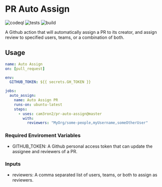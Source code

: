 # PR Auto Assign

![codeql](https://github.com/cam3ron2/pr-auto-assign/actions/workflows/codeql-analysis.yml/badge.svg)
![tests](https://github.com/cam3ron2/pr-auto-assign/actions/workflows/auto-assign.yml/badge.svg)
![build](https://github.com/cam3ron2/pr-auto-assign/actions/workflows/build-release.yml/badge.svg)

A Github action that will automatically assign a PR to its creator, and assign review to specified users, teams, or a combination of both.

## Usage

```yaml
name: Auto Assign
on: [pull_request]

env:
  GITHUB_TOKEN: ${{ secrets.GH_TOKEN }}

jobs:
  auto_assign:
    name: Auto Assign PR
    runs-on: ubuntu-latest
    steps:
      - uses: cam3ron2/pr-auto-assign@master
        with:
          reviewers: "MyOrg/some-people,myUsername,someOtherUser"
```

### Required Enviroment Variables

- GITHUB_TOKEN: A Github personal access token that can update the assignee and reviewers of a PR.

### Inputs

- reviewers: A comma separated list of users, teams, or both to assign as reviewers.
